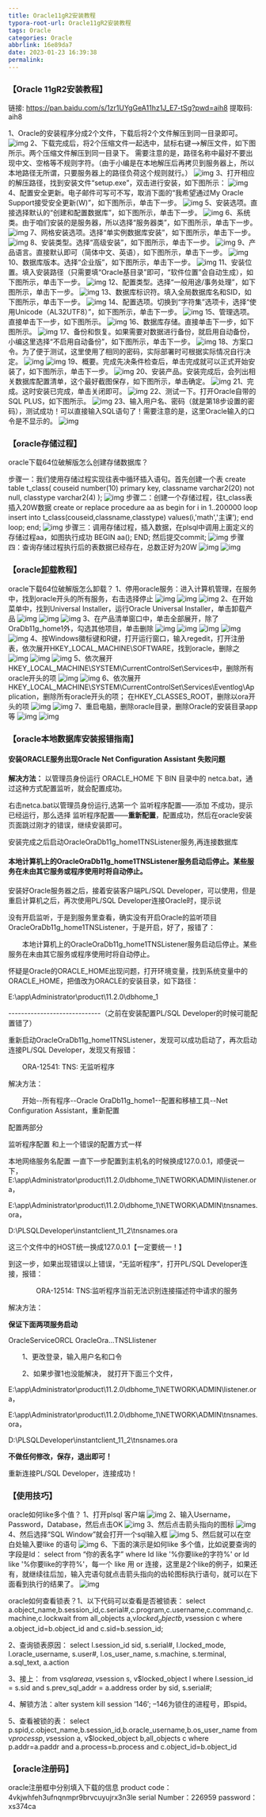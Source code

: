 ```yaml
---
title: Oracle11gR2安装教程
typora-root-url: Oracle11gR2安装教程
tags: Oracle
categories: Oracle
abbrlink: 16e89da7
date: 2023-01-23 16:39:38
permalink:
---
```




### 【Oracle 11gR2安装教程】

链接: https://pan.baidu.com/s/1zr1UYgGeA11hz1J_E7-tSg?pwd=aih8 提取码: aih8 

1、Oracle的安装程序分成2个文件，下载后将2个文件解压到同一目录即可。
![img](201904161047242646.jpg)
2、下载完成后，将2个压缩文件一起选中，鼠标右键—>解压文件，如下图所示。两个压缩文件解压到同一目录下。
需要注意的是，路径名称中最好不要出现中文、空格等不规则字符。（由于小编是在本地解压后再拷贝到服务器上，所以本地路径无所谓，只要服务器上的路径负荷这个规则就行。）
![img](20190416104729141.jpg)
3、打开相应的解压路径，找到安装文件“setup.exe”，双击进行安装，如下图所示：
![img](201904161047393332.jpg)
4、配置安全更新。电子邮件可写可不写，取消下面的“我希望通过My Oracle Support接受安全更新(W)”，如下图所示，单击下一步。
![img](201904161047421655.jpg)
5、安装选项。直接选择默认的“创建和配置数据库”，如下图所示，单击下一步。
![img](201904161047525397.jpg)
6、系统类。由于咱们安装的是服务器，所以选择“服务器类”，如下图所示，单击下一步。
![img](20190416104756308.jpg)
7、网格安装选项。选择“单实例数据库安装”，如下图所示，单击下一步。
![img](201904161048051763.jpg)
8、安装类型。选择“高级安装”，如下图所示，单击下一步。
![img](201904161048092374.jpg)
9、产品语言。直接默认即可（简体中文、英语），如下图所示，单击下一步。
![img](201904161048186484.jpg)
10、数据库版本。选择“企业版”，如下图所示，单击下一步。
![img](201904161048229985.jpg)
11、安装位置。填入安装路径（只需要填“Oracle基目录”即可，“软件位置”会自动生成），如下图所示，单击下一步。
![img](201904161048333417.jpg)
12、配置类型。选择“一般用途/事务处理”，如下图所示，单击下一步。
![img](201904161048377703.jpg)
13、数据库标识符。填入全局数据库名和SID，如下图所示，单击下一步。
![img](201904161048509606.jpg)
14、配置选项。切换到“字符集”选项卡，选择“使用Unicode（AL32UTF8）”，如下图所示，单击下一步。
![img](201904161048541535.jpg)
15、管理选项。直接单击下一步，如下图所示。
![img](201904161049044031.jpg)
16、数据库存储。直接单击下一步，如下图所示。
![img](201904161049087992.jpg)
17、备份和恢复。如果需要对数据进行备份，就启用自动备份，小编这里选择“不启用自动备份”，如下图所示，单击下一步。
![img](201904161049182133.jpg)
18、方案口令。为了便于测试，这里使用了相同的密码，实际部署时可根据实际情况自行决定。
![img](201904161049212714.jpg)
![img](201904161049395327.jpg)
19、概要。完成先决条件检查后，单击完成就可以正式开始安装了，如下图所示，单击下一步。
![img](20190416104942832.jpg)
20、安装产品。安装完成后，会列出相关数据库配置清单，这个最好截图保存，如下图所示，单击确定。
![img](201904161049521919.jpg)
21、完成。这时安装已完成，单击关闭即可。
![img](201904161049569321.jpg)
22、测试一下。打开Oracle自带的SQL PLUS，如下图所示。
![img](201904161050116268.jpg)
23、输入用户名、密码（就是第18步设置的密码），测试成功！可以直接输入SQL语句了！需要注意的是，这里Oracle输入的口令是不显示的。
![img](201904161050166255.jpg)

### 【oracle存储过程】

oracle下载64位破解版怎么创建存储数据库？

步骤一：我们使用存储过程实现往表中循环插入语句。首先创建一个表
create table t_class(
couseid number(10) primary key,
classname varchar2(20) not null,
classtype varchar2(4)
);
![img](201904161052001616.png)
步骤二：创建一个存储过程，往t_class表插入20W数据
create or replace procedure aa
as
begin
for i in 1..200000 loop
insert into t_class(couseid,classname,classtype) values(i,'math','主课');
end loop;
end;
![img](201904161052052001.png)
步骤三：调用存储过程，插入数据，在plsql中调用上面定义的存储过程aa，如图执行成功
BEGIN
aa();
END;
然后提交commit;
![img](201904161052141424.png)
步骤四：查询存储过程执行后的表数据已经存在，总数正好为20W
![img](201904161052183904.png)
![img](201904161052281323.png)

### 【oracle[卸载](http://www.cncrk.com/softwareuninstall/)教程】

oracle下载64位破解版怎么卸载？
1、停用oracle服务：进入计算机管理，在服务中，找到oracle开头的所有服务，右击选择停止
![img](201904161053519097.jpg)
![img](201904161053563313.jpg)
![img](201904161054058047.jpg)
2、在开始菜单中，找到Universal Installer，运行Oracle Universal Installer，单击卸载产品
![img](201904161054321096.png)
![img](201904161054368498.jpg)
![img](201904161054438055.jpg)
3、在产品清单窗口中，单击全部展开，除了OraDb11g_home1外，勾选其他项目，单击删除
![img](201904161057177119.jpg)
![img](201904161057218189.jpg)
![img](20190416105731595.jpg)
![img](201904161057352849.jpg)
![img](201904161058044517.jpg)
4、按Windows徽标键和R键，打开运行窗口，输入regedit，打开注册表，依次展开HKEY_LOCAL_MACHINE\SOFTWARE，找到oracle，删除之
![img](201904161058099979.jpg)
![img](201904161058184253.jpg)
![img](201904161058223066.jpg)
5、依次展开HKEY_LOCAL_MACHINE\SYSTEM\CurrentControlSet\Services中，删除所有oracle开头的项
![img](20190416105830753.jpg)
![img](201904161058344805.jpg)
6、依次展开HKEY_LOCAL_MACHINE\SYSTEM\CurrentControlSet\Services\Eventlog\Application，删除所有oracle开头的项；
在HKEY_CLASSES_ROOT，删除以ora开头的项
![img](201904161058428590.jpg)
![img](201904161058467402.jpg)
7、重启电脑，删除oracle目录，删除Oracle的安装目录app等
![img](201904161058544466.jpg)
![img](20190416105858552.jpg)

### 【oracle本地数据库安装报错指南】

#### 安装ORACLE服务出现Oracle Net Configuration Assistant 失败问题

**解决方法：**
以管理员身份运行 ORACLE_HOME 下 BIN 目录中的 netca.bat，通过这种方式配置监听，就会配置成功。

右击netca.bat以管理员身份运行,选第一个 监听程序配置——添加 不成功，提示已经运行，那么选择 监听程序配置——**重新配置**，配置成功，然后在oracle安装页面跳过刚才的错误，继续安装即可。

安装完成之后启动OracleOraDb11g_home1TNSListener服务,再连接数据库

#### 本地计算机上的OracleOraDb11g_home1TNSListener服务启动后停止。某些服务在未由其它服务或程序使用时将自动停止。

安装好Oracle服务器之后，接着安装客户端PL/SQL Developer，可以使用，但是重启计算机之后，再次使用PL/SQL Developer连接Oracle时，提示说

没有开启监听，于是到服务里查看，确实没有开启Oracle的监听项目OracleOraDb11g_home1TNSListener，于是开启，好了，报错了：

　　本地计算机上的OracleOraDb11g_home1TNSListener服务启动后停止。某些服务在未由其它服务或程序使用时将自动停止。

怀疑是Oracle的ORACLE_HOME出现问题，打开环境变量，找到系统变量中的ORACLE_HOME，把值改为ORACLE的安装目录，如下路径：

E:\app\Administrator\product\11.2.0\dbhome_1

-----------------------------（之前在安装配置PL/SQL Developer的时候可能配置错了）

重新启动OracleOraDb11g_home1TNSListener，发现可以成功启动了，再次启动连接PL/SQL Developer，发现又有报错：

　　ORA-12541: TNS: 无监听程序

解决方法：

　　开始--所有程序--Oracle OraDb11g_home1--配置和移植工具--Net Configuration Assistant，重新配置  

配置两部分

监听程序配置 和上一个错误的配置方式一样

本地网络服务名配置 一直下一步配置到主机名的时候换成127.0.0.1，顺便说一下，E:\app\Administrator\product\11.2.0\dbhome_1\NETWORK\ADMIN\listener.ora，

E:\app\Administrator\product\11.2.0\dbhome_1\NETWORK\ADMIN\tnsnames.ora，

D:\PLSQLDeveloper\instantclient_11_2\tnsnames.ora

这三个文件中的HOST统一换成127.0.0.1【一定要统一！】

到这一步，如果出现错误以上错误，“无监听程序”，打开PL/SQL Developer连接，报错：

　　　　ORA-12514: TNS:监听程序当前无法识别连接描述符中请求的服务

解决方法：

**保证下面两项服务启动**

OracleServiceORCL
OracleOra...TNSLIistener

　　1、更改登录，输入用户名和口令

　　2、如果步骤1也没能解决， 就打开下面三个文件，

E:\app\Administrator\product\11.2.0\dbhome_1\NETWORK\ADMIN\listener.ora，

E:\app\Administrator\product\11.2.0\dbhome_1\NETWORK\ADMIN\tnsnames.ora，

D:\PLSQLDeveloper\instantclient_11_2\tnsnames.ora

**不做任何修改，保存，退出即可！**

重新连接PL/SQL Developer，连接成功！

### 【使用技巧】

oracle如何like多个值？
1、打开plsql 客户端
![img](201904161109578330.png)
2、输入Username，Password，Database，然后点击OK
![img](201904161110012680.png)
3、然后点击箭头指向的图标
![img](201904161110099283.png)
4、然后选择“SQL Window”就会打开一个sql输入框
![img](201904161110133408.png)
5、然后就可以在空白处输入要like 的语句
![img](201904161110217652.png)
6、下面的演示是如何like 多个值，比如说要查询的字段是Id：
select  from “你的表名字” where Id like '%你要like的字符%' or Id like '%你要like的字符%'，每一个 like 用 or 连接，这里是2个like的例子，如果还有，就继续往后加，输入完语句就点击箭头指向的齿轮图标执行语句，就可以在下面看到执行的结果了。
![img](201904161110264064.png)

oracle如何查看锁表？1、以下代码可以查看是否被锁表：
select a.object_name,b.session_id,c.serial#,c.program,c.username,c.command,c.machine,c.lockwait
from all_objects a,v$locked_object b,v$session c where a.object_id=b.object_id and c.sid=b.session_id;

2、查询锁表原因：
select l.session_id sid,
s.serial#,
l.locked_mode,
l.oracle_username,
s.user#,
l.os_user_name,
s.machine,
s.terminal,
a.sql_text,
a.action

3、接上：
from v$sqlarea a, v$session s, v$locked_object l
where l.session_id = s.sid
and s.prev_sql_addr = a.address
order by sid, s.serial#;

4、解锁方法：alter system kill session ’146′; –146为锁住的进程号，即spid。

5、查看被锁的表： select p.spid,c.object_name,b.session_id,b.oracle_username,b.os_user_name from v$process p,v$session a, v$locked_object b,all_objects c where p.addr=a.paddr and a.process=b.process and c.object_id=b.object_id

### 【oracle注册码】

oracle注册框中分别填入下载的信息
product code： 4vkjwhfeh3ufnqnmpr9brvcuyujrx3n3le
serial Number：226959
password： xs374ca
